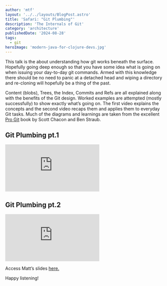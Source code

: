 ```yaml
---
author: 'mtf'
layout: '../../layouts/BlogPost.astro'
title: 'Safari: "Git Plumbing"'
description: 'The Internals of Git'
category: 'architecture'
publishedDate: '2024-08-28'
tags:
  - git
heroImage: 'modern-java-for-clojure-devs.jpg'
---
```


This talk is the about understanding how git works beneath the surface. Hopefully going deep enough so that you have some idea what is going on when issuing your day-to-day git commands. Armed with this knowledge there should be no need to panic at a detached head and wiping a directory and re-cloning will hopefully be a thing of the past.

Content (blobs), Trees, the Index, Commits and Refs are all explained along with the benefits of the Git design. Worked examples are attempted (mostly successfully) to show exactly what’s going on. The first video explains the concepts and the second video recaps them and applies them to everyday Git tasks. Much of the diagrams and learnings are taken from the excellent [Pro Git](https://git-scm.com/book/en/v2) book by Scott Chacon and Ben Straub.

## Git Plumbing pt.1

<iframe class='aspect-video w-full' src="https://www.youtube.com/embed/f4vhYABeDuw?si=0GGQEdfj-t7tkvqq" title="YouTube video player" frameborder="0" allow="accelerometer; autoplay; clipboard-write; encrypted-media; gyroscope; picture-in-picture; web-share" referrerpolicy="strict-origin-when-cross-origin" allowfullscreen></iframe>

## Git Plumbing pt.2

<iframe class='aspect-video w-full' src="https://www.youtube.com/embed/U3fFLMs6RPw?si=hnR4cFmx7cRblL_d" title="YouTube video player" frameborder="0" allow="accelerometer; autoplay; clipboard-write; encrypted-media; gyroscope; picture-in-picture; web-share" referrerpolicy="strict-origin-when-cross-origin" allowfullscreen></iframe>

Access Matt’s slides <a href="/slides/git-plumbing.pdf" target="_blank">here.</a>

Happy listening!
